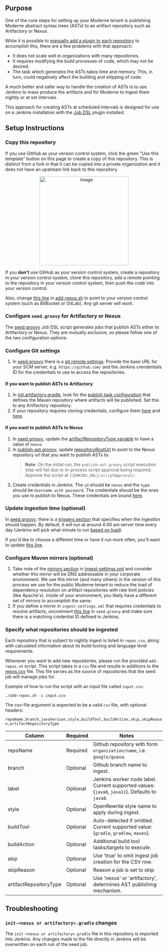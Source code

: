 ## Purpose

One of the core steps for setting up your Moderne tenant is publishing Moderne abstract syntax trees (ASTs) to an artifact repository such as Artifactory or Nexus. 

While it is possible to [manually add a plugin to each repository](https://app.gitbook.com/o/-MEp_3EtccewzekKY8mZ/s/-MhFwm0iG8BFZKPYoFkH/how-to/integrating-private-code) to accomplish this, there are a few problems with that approach:
* It does not scale well in organizations with many repositories.
* It requires modifying the build processes of code, which may not be desired.
* The task which generates the ASTs takes time and memory. This, in turn, could negatively affect the building and shipping of code.

A much better and safer way to handle the creation of ASTs is to use Jenkins to mass produce the artifacts and for Moderne to ingest them nightly or at set intervals. 

This approach for creating ASTs at scheduled intervals is designed for use on a Jenkins installation with the [Job DSL](https://plugins.jenkins.io/job-dsl) plugin installed.

## Setup Instructions

### Copy this repository

If you use GitHub as your version control system, click the green "Use this template" button on this page to create a copy of this repository. This is distinct from a fork in that it can be copied into a private organization and it does not have an upstream link back to this repository.

<p align="center">
  <img width="284" alt="image" src="https://user-images.githubusercontent.com/1697736/189235703-0b7c1dcd-1e73-43f1-81d9-a39c617449c4.png">
</p>

If you **don't** use GitHub as your version control system, create a repository in your version control system, clone this repository, add a remote pointing to the repository in your version control system, then push the code into your version control.

Also, change [this line](https://github.com/moderneinc/enterprise-jenkins-ingest/blob/main/add-repos.sh#L76) in [add-repos.sh](https://github.com/moderneinc/enterprise-jenkins-ingest/blob/main/add-repos.sh) to point to your version control system (such as BitBucket or GitLab). Any git server will work.

### Configure `seed.groovy` for Artifactory or Nexus

The [seed.groovy](/seed.groovy) Job DSL script generates jobs that publish ASTs either to Artifactory or Nexus. They are mutually exclusive, so please follow one of the two configuration options:

### Configure Git settings
1. In [seed.groovy](/seed.groovy) there is a [git remote settings](https://github.com/moderneinc/enterprise-jenkins-ingest/blob/main/seed.groovy#L102-L104). Provide the base URL for your SCM server, e.g. `https://github.com/` and the Jenkins crendentials ID for the credentials to use to access the repositories.

#### If you want to publish ASTs to Artifactory

1. In [init.artifactory.gradle](/gradle/init.artifactory.gradle), look for the [publish task configuration](https://github.com/moderneinc/enterprise-jenkins-ingest/blob/main/gradle/init.artifactory.gradle#L52-L57) that defines the Maven repository where artifacts will be published. Set this to any Artifactory repository.
2. If your repository requires cloning credentials, configure them [here](https://github.com/moderneinc/enterprise-jenkins-ingest/blob/main/seed.groovy#L95) and [here](https://github.com/moderneinc/enterprise-jenkins-ingest/blob/main/seed.groovy#L108-L110).

#### If you want to publish ASTs to Nexus
1. In [seed.groovy](/seed.groovy), update the [artifactRepositoryType variable](https://github.com/moderneinc/enterprise-jenkins-ingest/blob/main/seed.groovy#L1) to have a value of `nexus`.
2. In [publish-ast.groovy](/publish-ast.groovy), update [repositoryRootUrl](https://github.com/moderneinc/enterprise-jenkins-ingest/blob/main/publish-ast.groovy#L29) to point to the Nexus repository url that you want to publish ASTs to.
    >**Note**: On the initial run, the `publish-ast.groovy` script execution step will fail due to in-process script approval being required. Approve the script at `{JENKINS_URL}/scriptApproval/`.
3. Create credentials in Jenkins. The `id` should be `nexus` and the `type` should be `Username with password`. The credentials should be the ones you use to publish to Nexus. These credentials are bound [here](https://github.com/moderneinc/enterprise-jenkins-ingest/blob/main/seed.groovy#L116-L119).

### Update ingestion time (optional)
In [seed.groovy](/seed.groovy), there is a [triggers section](https://github.com/moderneinc/enterprise-jenkins-ingest/blob/main/seed.groovy#L103-L105) that specifies when the ingestion should happen. By default, it will run at around 4:00 am server time every day (Jenkins will pick what minute to run [based on load](https://stackoverflow.com/questions/26383778/spread-load-evenly-by-using-h-rather-than-5)).

If you'd like to choose a different time or have it run more often, you'll want to update [this line](https://github.com/moderneinc/enterprise-jenkins-ingest/blob/main/seed.groovy#L103-L105).

### Configure Maven mirrors (optional)

1. Take note of the [mirrors section](https://github.com/moderneinc/enterprise-jenkins-ingest/blob/main/maven/ingest-settings.xml#L2-L8) in [ingest-settings.xml](/maven/ingest-settings.xml) and consider whether this mirror will be DNS addressable in your corporate environment. We use this mirror (and many others) in the version of this process we use for the public Moderne tenant to reduce the load of dependency resolution on artifact repositories with rate limit policies (like Apache's). Inside of your environment, you likely have a different set of mirrors to accomplish the same.
2. If you define a mirror in `ingest-settings.xml` that requires credentials to resolve artifacts, uncomment [this line](https://github.com/moderneinc/enterprise-jenkins-ingest/blob/main/seed.groovy#L37-L42) in `seed.groovy` and make sure there is a matching credential ID defined in Jenkins.

### Specify what repositories should be ingested

Each repository that is subject to nightly ingest is listed in `repos.csv`, along with calculated information about its build tooling and language level requirements. 

Whenever you want to add new repositories, please run the provided `add-repos.sh` script. This script takes in a `csv` file and results in additions to the [repos.csv](/repos.csv) file. This file serves as the source of repositories that the seed job will manage jobs for. 

Example of how to run the script with an input file called `input.csv`:

`./add-repos.sh -i input.csv`

The csv-file argument is expected to be a valid `csv` file, with optional headers:

`repoName,branch,javaVersion,style,buildTool,buildAction,skip,skipReason,artifactRepositoryType`

| Column                   | Required   | Notes                                                                                            |
|--------------------------|------------|--------------------------------------------------------------------------------------------------|
| repoName                 | Required   | Github repository with form `organization/name`, i.e. `google/guava`.                            |
| branch                   | Optional   | Github branch name to ingest.                                                                    |
| label                    | Optional   | Jenkins worker node label. Current supported values: {`java8`, `java11`}. Defaults to `java8`.   |
| style                    | Optional   | OpenRewrite style name to apply during ingest.                                                   |
| buildTool                | Optional   | Auto-detected if omitted. Current supported value: {`gradle`, `gradlew`, `maven`}.               |
| buildAction              | Optional   | Additional build tool tasks/targets to execute.                                                  |
| skip                     | Optional   | Use 'true' to omit ingest job creation for the CSV row.                                          |
| skipReason               | Optional   | Reason a job is set to skip                                                                      |
| artifactRepositoryType   | Optional   | Use 'nexus' or 'artifactory', determines AST publishing mechanism.                               |

## Troubleshooting

### `init-<nexus or artifactory>.gradle` changes
The `init-<nexus or artifactory>.gradle` file in this repository is imported into Jenkins. Any changes made to the file directly in Jenkins will be overwritten on each run of the seed job.
